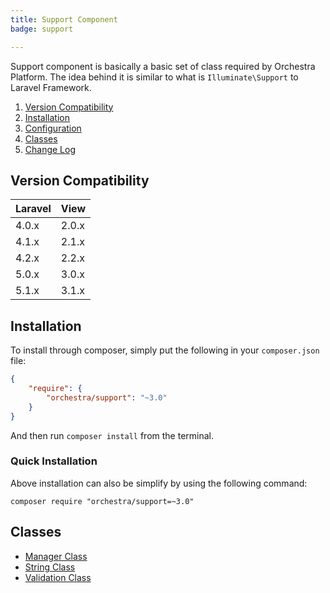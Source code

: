 ```yaml
---
title: Support Component
badge: support

---
```


Support component is basically a basic set of class required by Orchestra Platform. The idea behind it is similar to what is `Illuminate\Support` to Laravel Framework.

1. [Version Compatibility](#compatibility)
2. [Installation](#installation)
3. [Configuration](#configuration)
4. [Classes](#classes)
5. [Change Log]({doc-url}/components/support/changes#v3-1)

<a name="compatibility"></a>
## Version Compatibility

 Laravel  | View
:---------|:----------
 4.0.x    | 2.0.x
 4.1.x    | 2.1.x
 4.2.x    | 2.2.x
 5.0.x    | 3.0.x
 5.1.x    | 3.1.x

<a name="installation"></a>
## Installation

To install through composer, simply put the following in your `composer.json` file:

```json
{
	"require": {
		"orchestra/support": "~3.0"
	}
}
```

And then run `composer install` from the terminal.

<a name="quick-installation"></a>
### Quick Installation

Above installation can also be simplify by using the following command:

    composer require "orchestra/support=~3.0"

<a name="classes"></a>
## Classes

* [Manager Class]({doc-url}/components/support/manager)
* [String Class]({doc-url}/components/support/str)
* [Validation Class]({doc-url}/components/support/validator)

